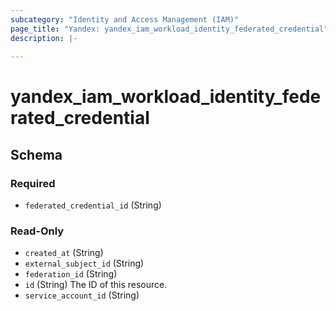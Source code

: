 ```yaml
---
subcategory: "Identity and Access Management (IAM)"
page_title: "Yandex: yandex_iam_workload_identity_federated_credential"
description: |-
  
---
```


# yandex_iam_workload_identity_federated_credential

<!-- schema generated by tfplugindocs -->
## Schema

### Required

- `federated_credential_id` (String)

### Read-Only

- `created_at` (String)
- `external_subject_id` (String)
- `federation_id` (String)
- `id` (String) The ID of this resource.
- `service_account_id` (String)